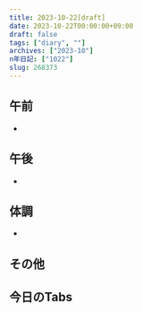 ```yaml
---
title: 2023-10-22[draft]
date: 2023-10-22T00:00:00+09:00
draft: false
tags: ["diary", ""]
archives: ["2023-10"]
n年日記: ["1022"]
slug: 268373
---
```

## 午前
- 
## 午後
- 
## 体調
- 
## その他
## 今日のTabs